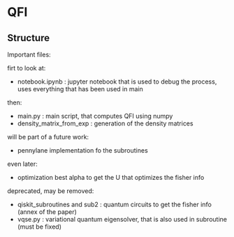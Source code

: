 # QFI

## Structure

Important files:

firt to look at:
- notebook.ipynb : jupyter notebook that is used to debug the process, uses everything that has been used in main

then:
- main.py : main script, that computes QFI using numpy
- density_matrix_from_exp : generation of the density matrices 

will be part of a future work:
- pennylane implementation fo the subroutines

even later:
- optimization best alpha to get the U that optimizes the fisher info

deprecated, may be removed:
- qiskit_subroutines and sub2 : quantum circuits to get the fisher info (annex of the paper)
- vqse.py : variational quantum eigensolver, that is also used in subroutine (must be fixed)
